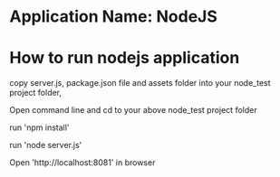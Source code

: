 # Application Name: NodeJS

# How to run nodejs application
<p>copy server.js, package.json file and assets folder into your node_test project folder,</p>
<p>Open command line and cd to your above node_test project folder</p>
<p>run 'npm install'</p>
<p>run 'node server.js'</p>
<p> Open 'http://localhost:8081' in browser</p>


